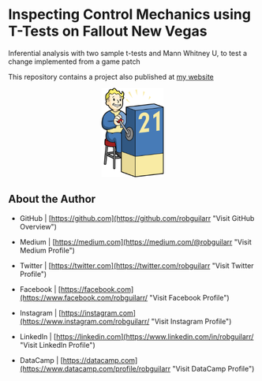 # Inspecting Control Mechanics using T-Tests on Fallout New Vegas
Inferential analysis with two sample t-tests and Mann Whitney U, to test a change implemented from a game patch

This repository contains a project also published at [my website](https://www.robguilar.com/posts/control_mechanics_fallout/ "Visit personal website")


<p align="center">
 <img width="25%" height="25%" src="https://raw.githubusercontent.com/robguilarr/control_mechanics_fallout/master/images/vault_boy.png">
</p>


## About the Author

- GitHub | [https://github.com](https://github.com/robguilarr "Visit GitHub Overview")

- Medium | [https://medium.com](https://medium.com/@robguilarr "Visit Medium Profile")

- Twitter | [https://twitter.com](https://twitter.com/robguilarr "Visit Twitter Profile")

- Facebook | [https://facebook.com](https://www.facebook.com/robguilarr/ "Visit Facebook Profile")

- Instagram | [https://instagram.com](https://www.instagram.com/robguilarr/ "Visit Instagram Profile")

- LinkedIn | [https://linkedin.com](https://www.linkedin.com/in/robguilarr/ "Visit LinkedIn Profile")

- DataCamp | [https://datacamp.com](https://www.datacamp.com/profile/robguilarr "Visit DataCamp Profile")
